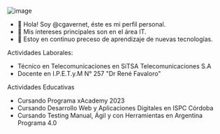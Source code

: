 ![image](https://user-images.githubusercontent.com/6855157/229213017-37394554-8fd2-4503-b6d1-03f99c9ddcf8.png)


- 👋 Hola! Soy @cgavernet, éste es mi perfil personal. 
- 👀 Mis intereses principales son en el área IT.
- 🌱 Estoy en continuo preceso de aprendizaje de nuevas tecnologías.

Actividades Laborales:
- Técnico en Telecomunicaciones en SiTSA Telecomunicaciones S.A
- Docente en I.P.E.T.y.M N° 257 "Dr René Favaloro"

Actividades Educativas
- Cursando Programa xAcademy 2023
- Cursando Desarrollo Web y Aplicaciones Digitales en ISPC Córdoba
- Cursando Testing Manual, Ágil y con Herramientas en Argentina Programa 4.0


<!---
cgavernet/cgavernet is a ✨ special ✨ repository because its `README.md` (this file) appears on your GitHub profile.
You can click the Preview link to take a look at your changes.
--->
